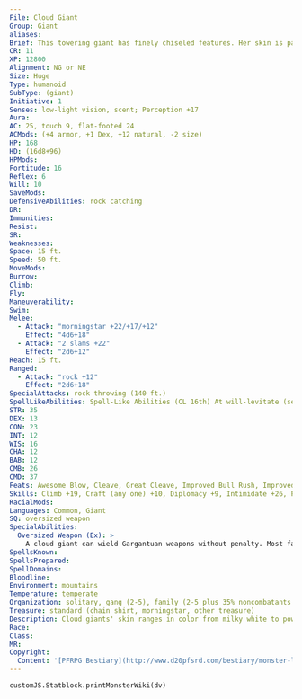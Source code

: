 ```yaml
---
File: Cloud Giant
Group: Giant
aliases: 
Brief: This towering giant has finely chiseled features. Her skin is pale and smooth, and her long wispy hair flutters as if in a breeze.
CR: 11
XP: 12800
Alignment: NG or NE
Size: Huge
Type: humanoid
SubType: (giant)
Initiative: 1
Senses: low-light vision, scent; Perception +17
Aura: 
AC: 25, touch 9, flat-footed 24
ACMods: (+4 armor, +1 Dex, +12 natural, -2 size)
HP: 168
HD: (16d8+96)
HPMods: 
Fortitude: 16
Reflex: 6
Will: 10
SaveMods: 
DefensiveAbilities: rock catching
DR: 
Immunities: 
Resist: 
SR: 
Weaknesses: 
Space: 15 ft.
Speed: 50 ft.
MoveMods: 
Burrow: 
Climb: 
Fly: 
Maneuverability: 
Swim: 
Melee: 
  - Attack: "morningstar +22/+17/+12"
    Effect: "4d6+18"
  - Attack: "2 slams +22"
    Effect: "2d6+12"
Reach: 15 ft.
Ranged: 
  - Attack: "rock +12"
    Effect: "2d6+18"
SpecialAttacks: rock throwing (140 ft.)
SpellLikeAbilities: Spell-Like Abilities (CL 16th) At will-levitate (self plus 2,000 lbs.), obscuring mist 1/day-fog cloud
STR: 35
DEX: 13
CON: 23
INT: 12
WIS: 16
CHA: 12
BAB: 12
CMB: 26
CMD: 37
Feats: Awesome Blow, Cleave, Great Cleave, Improved Bull Rush, Improved Overrun, Intimidating Prowess, Iron Will, Power Attack
Skills: Climb +19, Craft (any one) +10, Diplomacy +9, Intimidate +26, Perception +17, Perform (string instruments) +8
RacialMods: 
Languages: Common, Giant
SQ: oversized weapon
SpecialAbilities:
  Oversized Weapon (Ex): >
    A cloud giant can wield Gargantuan weapons without penalty. Most favor the use of immense morningstars.
SpellsKnown: 
SpellsPrepared: 
SpellDomains: 
Bloodline: 
Environment: mountains
Temperature: temperate
Organization: solitary, gang (2-5), family (2-5 plus 35% noncombatants plus 1 sorcerer or cleric of 4th-7th level and 2-5 griffons), or tribe (6-20 plus 1 sorcerer or cleric oracle of 7th-12th level and 2-5 griffons)
Treasure: standard (chain shirt, morningstar, other treasure)
Description: Cloud giants' skin ranges in color from milky white to powder blue. Adult males are about 18 feet tall and weigh around 5,000 pounds. Females are slightly shorter and lighter. Cloud giants can live to be 400 years old, and dress in the finest clothing and jewelry available. To many, appearance indicates station. The better the clothes and the finer the jewelry, the more important the wearer. They also appreciate music, and most can play one or more instruments (the harp is a favorite). Cloud giants have an unusually wide alignment spread- approximately half are good and half are evil. Good cloud giants build roads from their settlements to connect with other humanoid roads in order to foster trade. It's not uncommon to see a good cloud giant walking among humans, for example, in a human city near a tall mountain range. Evil cloud giants tend not to bother with permanent settlements and instead live on high peaks in crude shelters, only coming down to raid villages for whatever they might need. These two philosophies often see violent and long-lasting wars erupt between neighboring tribes. Legends abound of magical cloud giant cities nestled in the very clouds themselves that float with the winds and circumnavigate the world. While most cloud giants recognize this as a fantasy, there are some who not only claim to have seen them but have dedicated the entirety of their long lives to finding them again.
Race: 
Class: 
MR: 
Copyright:
  Content: '[PFRPG Bestiary](http://www.d20pfsrd.com/bestiary/monster-listings/humanoids/giants/giant-true/cloud)'
---
```

```dataviewjs
customJS.Statblock.printMonsterWiki(dv)
```
